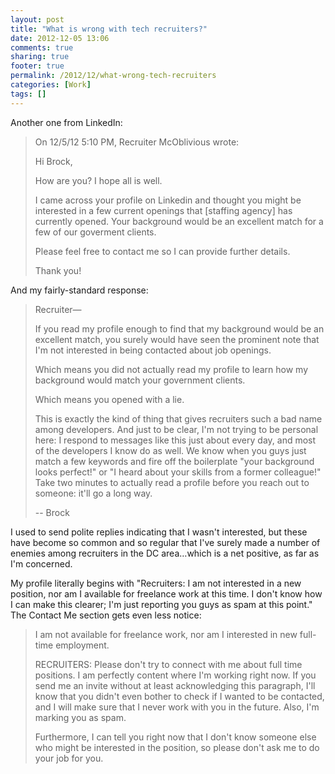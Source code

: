 ```yaml
---
layout: post
title: "What is wrong with tech recruiters?"
date: 2012-12-05 13:06
comments: true
sharing: true
footer: true
permalink: /2012/12/what-wrong-tech-recruiters
categories: [Work]
tags: []
---
```

Another one from LinkedIn:

> On 12/5/12 5:10 PM, Recruiter McOblivious wrote:
>
> Hi Brock,
> 
> How are you? I hope all is well.
> 
> I came across your profile on Linkedin and thought you might be interested in a few current openings that [staffing agency] has currently opened. Your background would be an excellent match for a few of our goverment clients.
> 
> Please feel free to contact me so I can provide further details.
> 
> Thank you!

And my fairly-standard response:

> Recruiter—
> 
> If you read my profile enough to find that my background would be an excellent match, you surely would have seen the prominent note that I'm not interested in being contacted about job openings.
> 
> Which means you did not actually read my profile to learn how my background would match your government clients.
> 
> Which means you opened with a lie.
> 
> This is exactly the kind of thing that gives recruiters such a bad name among developers. And just to be clear, I'm not trying to be personal here: I respond to messages like this just about every day, and most of the developers I know do as well. We know when you guys just match a few keywords and fire off the boilerplate "your background looks perfect!" or "I heard about your skills from a former colleague!" Take two minutes to actually read a profile before you reach out to someone: it'll go a long way.
> 
> -- Brock

I used to send polite replies indicating that I wasn't interested, but these have become so common and so regular that I've surely made a number of enemies among recruiters in the DC area…which is a net positive, as far as I'm concerned.

My profile literally begins with "Recruiters: I am not interested in a new position, nor am I available for freelance work at this time. I don't know how I can make this clearer; I'm just reporting you guys as spam at this point." The Contact Me section gets even less notice:

> I am not available for freelance work, nor am I interested in new full-time employment.
> 
> RECRUITERS: Please don't try to connect with me about full time positions. I am perfectly content where I'm working right now. If you send me an invite without at least acknowledging this paragraph, I'll know that you didn't even bother to check if I wanted to be contacted, and I will make sure that I never work with you in the future. Also, I'm marking you as spam.
> 
> Furthermore, I can tell you right now that I don't know someone else who might be interested in the position, so please don't ask me to do your job for you.